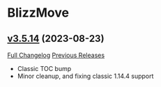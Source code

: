 # BlizzMove

## [v3.5.14](https://github.com/Kiatra/BlizzMove/tree/v3.5.14) (2023-08-23)
[Full Changelog](https://github.com/Kiatra/BlizzMove/compare/v3.5.13...v3.5.14) [Previous Releases](https://github.com/Kiatra/BlizzMove/releases)

- Classic TOC bump  
- Minor cleanup, and fixing classic 1.14.4 support  
